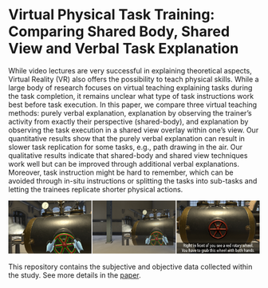 # Virtual Physical Task Training: Comparing Shared Body, Shared View and Verbal Task Explanation
While video lectures are very successful in explaining theoretical aspects, Virtual Reality (VR) also offers the possibility to teach physical skills. While a large body of research focuses on virtual teaching explaining tasks during the task completion, it remains unclear what type of task instructions work best before task execution.  In this paper, we compare three virtual teaching methods: purely verbal explanation, explanation by observing the trainer’s activity  from exactly their perspective (shared-body), and explanation by observing the task execution in a shared view overlay within one’s  view. Our quantitative results show that the purely verbal explanation can result in slower task replication for some tasks, e.g., path drawing in the air. Our qualitative results indicate that shared-body and shared view techniques work well but can be improved through additional verbal explanations. Moreover, task instruction might be hard to remember, which can be avoided through in-situ instructions or splitting the tasks into sub-tasks and letting the trainees replicate shorter physical actions.

<img src="teaser.PNG" width="1000">

This repository contains the subjective and objective data collected within the study. See more details in the <a href="Paper_Virtual_Physical_Task_Training__Comparing_Shared_Body__Shared_View_and_Verbal_Task_Explanation.pdf">paper</a>.